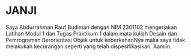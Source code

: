 # JANJI
 Saya Abdurrahman Rauf Budiman dengan NIM 2301102 mengerjakan Latihan Modul 1 dan Tugas Praktikum 1 dalam mata kuliah Desain dan Pemrograman Berorientasi Objek untuk keberkahanNya maka saya tidak melakukan kecurangan seperti yang telah dispesifikasikan. Aamiin.
